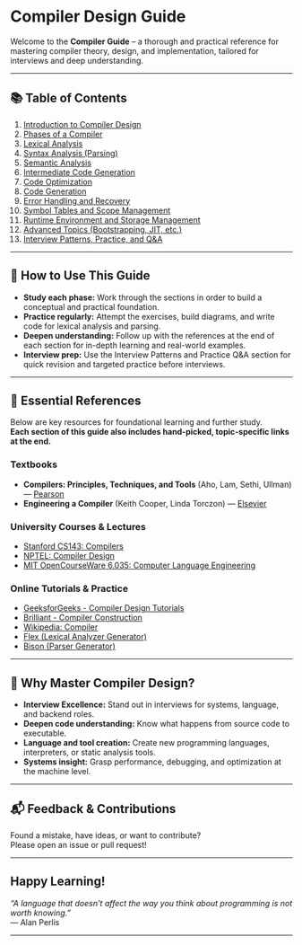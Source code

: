# Compiler Design Guide

Welcome to the **Compiler Guide** – a thorough and practical reference for mastering compiler theory, design, and implementation, tailored for interviews and deep understanding.

---

## 📚 Table of Contents

1. [Introduction to Compiler Design](01_Introduction_to_Compiler_Design.md)
2. [Phases of a Compiler](02_Phases_of_a_Compiler.md)
3. [Lexical Analysis](03_Lexical_Analysis.md)
4. [Syntax Analysis (Parsing)](04_Syntax_Analysis_Parsing.md)
5. [Semantic Analysis](05_Semantic_Analysis.md)
6. [Intermediate Code Generation](06_Intermediate_Code_Generation.md)
7. [Code Optimization](07_Code_Optimization.md)
8. [Code Generation](08_Code_Generation.md)
9. [Error Handling and Recovery](09_Error_Handling_and_Recovery.md)
10. [Symbol Tables and Scope Management](10_Symbol_Tables_and_Scope_Management.md)
11. [Runtime Environment and Storage Management](11_Runtime_Environment_and_Storage_Management.md)
12. [Advanced Topics (Bootstrapping, JIT, etc.)](12_Advanced_Topics_Compiler_Design.md)
13. [Interview Patterns, Practice, and Q&A](13_Interview_Patterns_Practice_QA.md)

---

## 🚀 How to Use This Guide

- **Study each phase:** Work through the sections in order to build a conceptual and practical foundation.
- **Practice regularly:** Attempt the exercises, build diagrams, and write code for lexical analysis and parsing.
- **Deepen understanding:** Follow up with the references at the end of each section for in-depth learning and real-world examples.
- **Interview prep:** Use the Interview Patterns and Practice Q&A section for quick revision and targeted practice before interviews.

---

## 📖 Essential References

Below are key resources for foundational learning and further study.  
**Each section of this guide also includes hand-picked, topic-specific links at the end.**

### Textbooks
- **Compilers: Principles, Techniques, and Tools** (Aho, Lam, Sethi, Ullman) — [Pearson](https://www.pearson.com/en-us/subject-catalog/p/compilers-principles-techniques-and-tools-global-edition/P200000001288/9781292100555)
- **Engineering a Compiler** (Keith Cooper, Linda Torczon) — [Elsevier](https://www.elsevier.com/books/engineering-a-compiler/cooper/978-0-12-088478-0)

### University Courses & Lectures
- [Stanford CS143: Compilers](https://web.stanford.edu/class/cs143/)
- [NPTEL: Compiler Design](https://nptel.ac.in/courses/106/105/106105190/)
- [MIT OpenCourseWare 6.035: Computer Language Engineering](https://ocw.mit.edu/courses/electrical-engineering-and-computer-science/6-035-computer-language-engineering-sma-5502-fall-2005/)

### Online Tutorials & Practice
- [GeeksforGeeks - Compiler Design Tutorials](https://www.geeksforgeeks.org/compiler-design-tutorials/)
- [Brilliant - Compiler Construction](https://brilliant.org/wiki/compiler-construction/)
- [Wikipedia: Compiler](https://en.wikipedia.org/wiki/Compiler)
- [Flex (Lexical Analyzer Generator)](https://westes.github.io/flex/manual.html)
- [Bison (Parser Generator)](https://www.gnu.org/software/bison/manual/bison.html)

---

## 🏁 Why Master Compiler Design?

- **Interview Excellence:** Stand out in interviews for systems, language, and backend roles.
- **Deepen code understanding:** Know what happens from source code to executable.
- **Language and tool creation:** Create new programming languages, interpreters, or static analysis tools.
- **Systems insight:** Grasp performance, debugging, and optimization at the machine level.

---

## 📬 Feedback & Contributions

Found a mistake, have ideas, or want to contribute?  
Please open an issue or pull request!

---

## Happy Learning!

*“A language that doesn’t affect the way you think about programming is not worth knowing.”*  
— Alan Perlis

---
